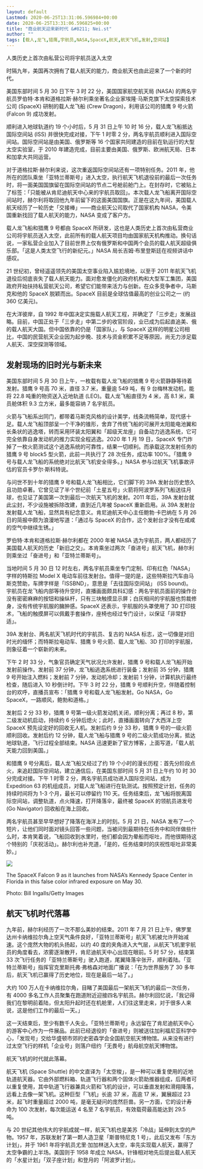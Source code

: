 ```yaml
---
layout: default
Lastmod: 2020-06-25T13:31:06.596984+00:00
date: 2020-06-25T13:31:06.596825+00:00
title: "商业航天迎来新时代 &#8211; Nei.st"
author: ""
tags: [载人,龙飞,猎鹰,宇航员,NASA,SpaceX,航天,航天飞机,发射,空间站]
---
```


人类历史上首次由私营公司将宇航员送入太空

时隔九年，美国再次拥有了载人航天的能力，商业航天也由此迎来了一个新的时代。

美国东部时间 5 月 30 日下午 3 时 22 分，美国国家航空航天局 (NASA) 的两名宇航员罗伯特·本肯和道格拉斯·赫尔利乘坐著名企业家埃隆·马斯克旗下太空探索技术公司 (SpaceX) 研制的载人龙飞船 (Crew Dragon)，利用该公司的猎鹰 9 号火箭 (Falcon 9) 成功发射。

顺利进入地球轨道约 19 个小时后，5 月 31 日上午 10 时 16 分，载人龙飞船抵达国际空间站 (ISS) 并很快完成对接，下午 1 时零 2 分，两名宇航员顺利进入国际空间站。国际空间站是由美国、俄罗斯等 16 个国家共同建造的目前在轨运行的大型太空实验室，于 2010 年建造完成，目前主要由美国、俄罗斯、欧洲航天局、日本和加拿大共同运营。

对于道格拉斯·赫尔利来说，这次重返国际空间站还有一项特别任务。2011 年，他所在的团队乘坐「亚特兰蒂斯号」进入太空，执行航天飞机退役前的最后一次任务时，将一面美国国旗留在国际空间站的节点二号舱前舱门上。在封存时，它被贴上了标签：「只能被从肯尼迪航天中心来的宇航员取回」。本次载人龙飞船离开国际空间站时，赫尔利将取回他九年前留下的这面美国国旗。正是在这九年间，美国载人航天经历了一轮历史「交接棒」——商业航天公司取代了国家机构 NASA，令美国重新找回了载人航天的能力，NASA 变成了客户方。

载人龙飞船和猎鹰 9 号都由 SpaceX 所研发，这也是人类历史上首次由私营商业公司将宇航员送入太空，此前所有的载人航天项目均由国家航天机构推动。换句话说，一家私营企业加入了目前世界上仅有俄罗斯和中国两个会员的载人航天超级俱乐部。「这是人类太空飞行的新纪元。」NASA 局长吉姆·布里登斯廷在视频讲话中感叹。

21 世纪初，曾经遥遥领先的美国太空事业陷入尴尬境地，以至于 2011 年航天飞机退役后彻底丧失了载人航天能力。面对愈发僵化的政府机构和大型军工集团，美国政府开始扶持私营航天公司，希望它们能带来活力与创新。在众多竞争者中，马斯克和他的 SpaceX 脱颖而出。SpaceX 目前是全球估值最高的创业公司之一 (约 360 亿美元)。

在大洋彼岸，自 1992 年中国决定实施载人航天工程，并确定了「三步走」发展战略。目前，中国正处于「三步走」中第二步的收官阶段，业已成为后起直追美、俄的载人航天大国。但中国依靠的仍是「国家队」，与 SpaceX 这样的明星公司相比，中国的民营航天企业因为起步晚、技术与资金积累不足等原因，尚无力涉足载人航天、深空探测等领域。

发射现场的旧时光与新未来
------------

美国东部时间 5 月 30 日上午，一枚载有载人龙飞船的猎鹰 9 号火箭静静等待着发射。猎鹰 9 号高 70 米，直径 3.7 米，重量逾 549 吨，有 9 台梅林发动机，能将 22.8 吨重的物资送入近地轨道 (LEO)。载人龙飞船直径为 4 米，高 8.1 米，乘员舱体积 9.3 立方米，最多能容纳 7 名宇航员。

火箭与飞船系出同门，都带着马斯克风格的设计美学，线条流畅简单，现代感十足。载人龙飞船顶部呈一个干净的锥形，舍弃了传统飞船的可展开太阳能电池翼和长条状的逃逸塔，转而采用环装太阳翼和「超级天龙座」自备动力逃逸系统，它可完全依靠自身发动机的推力实现全程逃逸。2020 年 1 月 19 日，SpaceX 专门炸掉了一枚火箭测试这个逃逸系统的可靠性，结果一切顺利。而承载这次发射任务的猎鹰 9 号 block5 型火箭，此前一共执行了 28 次任务，成功率 100%。「猎鹰 9 号与载人龙飞船的系统绝对比航天飞机安全得多。」NASA 参与过航天飞机事故评估的官员卡罗尔·斯科特说。

与问世不到十年的猎鹰 9 号和载人龙飞船相比，它们脚下的 39A 发射台历史悠久且功勋卓著。它曾见证了半个世纪前「土星五号」火箭将阿波罗系列飞船送往月球，也见证了美国第一次到最后一次航天飞机的发射。2011 年后，39A 发射台就此尘封，不少设施被拆除改建，直到近几年被 SpaceX 重新启用。从 39A 发射台发射载人龙飞船，显然具有纪念意义。肯尼迪航天中心主任鲍勃·卡巴纳在 5 月 26 日的简报中颇为浪漫地写道：「通过与 SpaceX 的合作，这个发射台才没有在咸咸的空气中继续生锈。」

罗伯特·本肯和道格拉斯·赫尔利都在 2000 年被 NASA 选为宇航员，两人都经历了美国载人航天的历史「新旧之交」。本肯乘坐过两次「奋进号」航天飞机，赫尔利则乘坐过「奋进号」和「亚特兰蒂斯号」。

当地时间 5 月 30 日 12 时左右，两名宇航员乘坐专门定制、印有红色「NASA」字样的特斯拉 Model X 电动车前往发射台。值得一提的是，这些特斯拉汽车由马斯克赞助，车牌字样是「ISSBND」，意思是「去往国际空间站」 (lSS bound)。宇航员在龙飞船内部等待升空时，直播画面颇具科幻感：两名宇航员面前的操作台没有密密麻麻的按钮和操纵杆，只有三块触摸显示屏；白灰相间的宇航服也剪裁修身，没有传统宇航服的臃肿感。SpaceX 还表示，宇航服的头罩使用了 3D 打印技术，飞船的触摸屏可以佩戴手套操作，座椅也经过专门设计，以保证「非常舒适」。

39A 发射台、两名航天飞机时代的宇航员、复古的 NASA 标志，这一切像是对旧时光的缅怀；而特斯拉电动车、猎鹰 9 号火箭、载人龙飞船、3D 打印的宇航服，则象征着一个崭新的未来。

下午 2 时 33 分，气象官员确定天气状况允许发射，猎鹰 9 号和载人龙飞船开始发射前操作。发射前 37 分钟，龙飞船逃逸系统进行装备；发射前 35 分钟，猎鹰 9 号开始注入燃料；发射前 7 分钟，发动机冷却；发射前 1 分钟，计算机执行最终检查，随后进入 10 秒倒计时。下午 3 时 22 分，猎鹰 9 号顺利升空，伴随着控制台的欢呼，直播员宣布：「猎鹰 9 号和载人龙飞船发射。Go NASA，Go SpaceX，一路顺风，鲍勃和道格。」

发射后 2 分 33 秒，猎鹰 9 号第一级火箭发动机关闭，顺利分离；再过 8 秒，第二级发动机启动，持续约 6 分钟后熄火；此时，直播画面转向了大西洋上空 SpaceX 预先设定好的回收无人机。发射后约 9 分 33 秒，猎鹰 9 号的一级火箭顺利回收。发射后约 12 分钟，载人龙飞船与猎鹰 9 号的二级火箭成功分离，抵达地球轨道，飞行过程全部结束。NASA 迅速更新了官方博客，上面写道，「载人航天能力回到美国。」

和猎鹰 9 号分离后，载人龙飞船又经过了约 19 个小时的漫长历程：首先分阶段点火，来追赶国际空间站，建立通信后，在美国东部时间 5 月 31 日上午约 10 时 30 分完成对接。下午 1 时零 2 分，两名宇航员成功进入国际空间站，成为 Expedition 63 的机组成员，对载人龙飞船进行在轨测试。按照预定计划，任务的持续时间将为 1-3 个月，最长可以停留约 110 天。任务结束后，龙飞船将脱离国际空间站，调整轨道，点火降速，打开降落伞，最终被 SpaceX 的领航员进发号 (Go Navigator) 回收船在海上回收。

两名宇航员甚至早早想好了降落在海洋上的时刻。5 月 21 日，NASA 发布了一个短片，让他们同时面对镜头回答一些问题，当被问到最期待在任务中和同伴做些什么时，本肯笑着说，飞船回收到水里时，他们都会因为晕船而呕吐，而他很期待这个特别的「庆祝活动」。赫尔利也补充道，「是的，任务结束时的庆祝性呕吐非常美妙。」

![](https://images.weserv.nl/?url=https%3A//cdn.jsdelivr.net/gh/0nd1jyU39XQ/_/img/0/i15z4UP0_yVI.jpg)

The SpaceX Falcon 9 as it launches from NASA’s Kennedy Space Center in Florida in this false color infrared exposure on May 30.

Photo: Bill Ingalls/Getty Images

航天飞机时代落幕
--------

九年前，赫尔利经历了一次不那么美妙的结束。2011 年 7 月 21 日上午，佛罗里达州卡纳维拉尔角上空天气条件良好，「亚特兰蒂斯号」航天飞机被允许开始减速。这个庞然大物的机头扬起，以约 40 度的夹角进入大气层，从航天飞机里宇航员的角度看去，浓雾逐渐散开，肯尼迪航天中心出现在眼前。5 时 57 分，结束第 33 次飞行任务的「亚特兰蒂斯号」驶入跑道，尾翼降落伞张开，顺利着陆。「亚特兰蒂斯号」指挥官克里斯托弗·弗格森对地面广播说：「在为世界服务了 30 多年后，航天飞机已赢得了历史地位，现在是最后一站了。」

大约 100 万人在卡纳维拉尔角，目睹了美国最后一架航天飞机的最后一次任务，有 4000 多名工作人员聚集在跑道附近迎接四名宇航员。赫尔利回忆说，「我记得我们在黎明前着陆，但太阳升起时还在机舱里，人们往这里走来，对于很多人来说，这是他们工作的最后一天。」

这一天结束后，至少有数千人失业。「亚特兰蒂斯号」永远留在了肯尼迪航天中心的游客中心作为一件展品。此前已经退役的「奋进号」则被送往加利福尼亚科学中心，「发现号」交给华盛顿市郊的史密森学会全国航空航天博物馆。从来没有进行过太空飞行的样机「企业号」则落户纽约「无畏号」航母航空航天博物馆。

航天飞机的时代就此落幕。

航天飞机 (Space Shuttle) 的中文直译为「太空梭」，是一种可以重复使用的近地轨道航天器。它由外部燃料箱、轨道飞行器和两个固体火箭助推器组成，后两者可以重复使用，其中轨道飞行器兼具火箭和飞机的设计，可以垂直发射和滑翔降落，远看上去像一架飞机。这种巨型「飞机」长逾 37 米，高逾 17 米，翼展超过 23 米，起飞时重量超过 2000 吨，是毫无疑问的庞然巨兽。另一方面，它的设计寿命为 100 次发射，每次能运送 4 名至 7 名宇航员，有效载荷最高能达到 29.5 吨。

与 20 世纪其他伟大的宇航成就一样，航天飞机也是美苏「冷战」延伸到太空的产物。1957 年，苏联发射了第一颗人造卫星「斯普特尼克 1 号」，此后又发布「东方计划」，并于 1961 年将宇航员尤里·加加林送入太空，率先实现载人航天，赢得了太空争霸的上半场。美国则于 1958 年成立 NASA，针锋相对地先后提出载人航天的「水星计划」「双子座计划」和登月的「阿波罗计划」。

